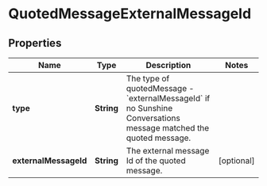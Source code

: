

# QuotedMessageExternalMessageId


## Properties

| Name | Type | Description | Notes |
|------------ | ------------- | ------------- | -------------|
|**type** | **String** | The type of quotedMessage - &#x60;externalMessageId&#x60; if no Sunshine Conversations message matched the quoted message. |  |
|**externalMessageId** | **String** | The external message Id of the quoted message. |  [optional] |



